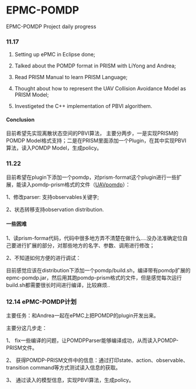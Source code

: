 # EPMC-POMDP
EPMC-POMDP Project daily progress

### 11.17
1) Setting up ePMC in Eclipse done;

2) Talked about the POMDP format in PRISM with LiYong and Andrea;

3) Read PRISM Manual to learn PRISM Language;

4) Thought about how to represent the UAV Collision Avoidance Model as PRISM Model;

5) Investigeted the C++ implementation of PBVI algorithem.

#### Conclusion
目前希望先实现离散状态空间的PBVI算法， 主要分两步，一是实现PRISM的POMDP Model格式支持；二是在PRISM里面添加一个Plugin，在其中实现PBVI算法，读入POMDP Model，生成policy。

### 11.22
目前希望在plugin下添加一个pomdp，对prism-format这个plugin进行一些扩展，能读入pomdp-prism格式的文件（[UAVpomdp](https://github.com/fengwz17/EPMC-POMDP/blob/main/UAVpomdp.prism)）：

1、修改parser: 支持observables关键字;

2、状态转移支持observation distribution.

#### 一些困难
1、读prism-forma代码，代码中很多地方弄不清楚在做什么....没办法准确定位自己要进行扩展的部分，对那些地方的名字、参数、调用进行修改；

2、不知道如何方便的进行调试：

目前感觉应该在distribution下添加一个pomdp/build.sh，编译带有pomdp扩展的epmc-pomdp.jar，然后用其跑pomdp-prism格式的文件，但是感觉每次运行build.sh都需要很长时间进行编译，比较麻烦..

### 12.14 ePMC-POMDP计划

主要任务：和Andrea一起在ePMC上把POMDP的plugin开发出来。

主要分这几步走：

1、	fix一些编译的问题，让POMDPParser能够编译成功，从而读入POMDP-PRISM文件。

2、	获得POMDP-PRISM文件中的信息：通过打印state、action、observable、transition command等方式测试读入信息的获取。

3、	通过读入的模型信息，实现PBVI算法，生成policy。
